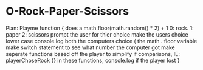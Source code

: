 # O-Rock-Paper-Scissors
Plan:
Playme function {
    does a math.floor(math.random() * 2) + 1 
    0: rock. 1: paper 2: scissors
    prompt the user for thier choice
    make the users choice lower case
    console.log both the computers choice ( the math . floor variable
    make switch statement to see what number the computer got
    make seperate functions based off the player to simplify if comparisons, IE: playerChoseRock {}
    in these functions, console.log if the player lost
}